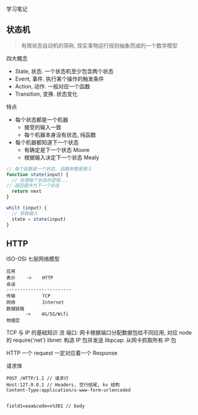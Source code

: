 学习笔记

## 状态机

> 有限状态自动机的简称, 现实事物运行规则抽象而成的一个数学模型

四大概念
- State, 状态. 一个状态机至少包含两个状态
- Event, 事件. 执行某个操作的触发条件
- Action, 动作. 一般对应一个函数
- Transition, 变换. 状态变化

特点
- 每个状态都是一个机器
    - 接受的输入一致
    - 每个机器本身没有状态, 纯函数
- 每个机器都知道下一个状态
    - 有确定是下一个状态 Moore
    - 根据输入决定下一个状态 Mealy

```javascript
// 每个函数是一个状态, 函数参数是输入
function state(input) {
  // 处理每个状态的逻辑...
// 返回值作为下一个状态
  return next
}

whilt (input) {
  // 获取输入
  state = state(input)
}
```

## HTTP

ISO-OSI 七层网络模型
```
应用
表示    ->    HTTP
会话
------------------------
传输          TCP
网络          Internet
数据链路   
       ->    4G/5G/Wifi
物理层
```

TCP 与 IP 的基础知识
流
端口: 网卡根据端口分配数据包给不同应用, 对应 node 的 require('net')
libnet: 构造 IP 包并发送
libpcap: 从网卡抓取所有 IP 包

HTTP
一个 request 一定对应着一个 Response

请求体
```
POST /HTTP/1.1 // 请求行
Host:127.0.0.1 // Headers, 空行结尾, kv 结构
Content-Type:application/x-www-form-urlencoded


field1=aaa&code=x%3D1 // body
```